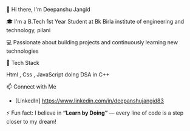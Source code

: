 <!--
**deepanshu83/deepanshu83** is a ✨ _special_ ✨ repository because its `README.md` (this file) appears on your GitHub profile.

Here are some ideas to get you started:

- 🔭 I’m currently working on ...
- 🌱 I’m currently learning ...
- 👯 I’m looking to collaborate on ...
- 🤔 I’m looking for help with ...
- 💬 Ask me about ...
- 📫 How to reach me: ...
- 😄 Pronouns: ...
- ⚡ Fun fact: ...
-->
👋 Hi there, I'm Deepanshu Jangid

🎓 I'm a B.Tech 1st Year Student at 
Bk Birla institute of engineering and technology, pilani 

💻 Passionate about building projects and continuously learning new technologies


🚀 Tech Stack

Html , Css , JavaScript 
doing DSA in C++ 

📫 Connect with Me

- [LinkedIn]
https://www.linkedin.com/in/deepanshujangid83

⚡ Fun fact: I believe in **“Learn by Doing”** — every line of code is a step closer to my dream!


